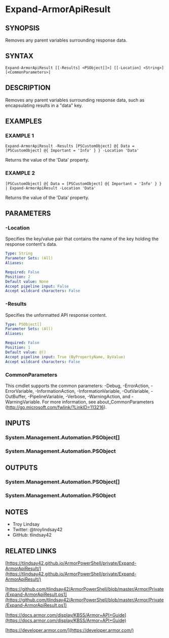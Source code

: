 # Expand-ArmorApiResult

## SYNOPSIS
Removes any parent variables surrounding response data.

## SYNTAX

```
Expand-ArmorApiResult [[-Results] <PSObject[]>] [[-Location] <String>] [<CommonParameters>]
```

## DESCRIPTION
Removes any parent variables surrounding response data, such as encapsulating
results in a "data" key.

## EXAMPLES

### EXAMPLE 1
```
Expand-ArmorApiResult -Results [PSCustomObject] @{ Data = [PSCustomObject] @{ Important = 'Info' } } -Location 'Data'
```

Returns the value of the 'Data' property.

### EXAMPLE 2
```
[PSCustomObject] @{ Data = [PSCustomObject] @{ Important = 'Info' } } | Expand-ArmorApiResult -Location 'Data'
```

Returns the value of the 'Data' property.

## PARAMETERS

### -Location
Specifies the key/value pair that contains the name of the key holding the
response content's data.

```yaml
Type: String
Parameter Sets: (All)
Aliases:

Required: False
Position: 2
Default value: None
Accept pipeline input: False
Accept wildcard characters: False
```

### -Results
Specifies the unformatted API response content.

```yaml
Type: PSObject[]
Parameter Sets: (All)
Aliases:

Required: False
Position: 1
Default value: @()
Accept pipeline input: True (ByPropertyName, ByValue)
Accept wildcard characters: False
```

### CommonParameters
This cmdlet supports the common parameters: -Debug, -ErrorAction, -ErrorVariable, -InformationAction, -InformationVariable, -OutVariable, -OutBuffer, -PipelineVariable, -Verbose, -WarningAction, and -WarningVariable.
For more information, see about_CommonParameters (http://go.microsoft.com/fwlink/?LinkID=113216).

## INPUTS

### System.Management.Automation.PSObject[]
### System.Management.Automation.PSObject
## OUTPUTS

### System.Management.Automation.PSObject[]
### System.Management.Automation.PSObject
## NOTES
- Troy Lindsay
- Twitter: @troylindsay42
- GitHub: tlindsay42

## RELATED LINKS

[https://tlindsay42.github.io/ArmorPowerShell/private/Expand-ArmorApiResult/](https://tlindsay42.github.io/ArmorPowerShell/private/Expand-ArmorApiResult/)

[https://github.com/tlindsay42/ArmorPowerShell/blob/master/Armor/Private/Expand-ArmorApiResult.ps1](https://github.com/tlindsay42/ArmorPowerShell/blob/master/Armor/Private/Expand-ArmorApiResult.ps1)

[https://docs.armor.com/display/KBSS/Armor+API+Guide](https://docs.armor.com/display/KBSS/Armor+API+Guide)

[https://developer.armor.com/](https://developer.armor.com/)

